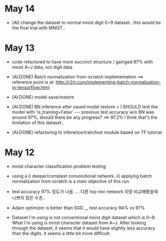 # May 14
- (AI) change the dataset to normal mnist digit 0~9 dataset.. this would be the final trial with MNIST.. 

# May 13

- code refactored to have more succinct structure / gainged 97% with mnist A~J data, not digit data

- (AI:DONE) Batch normalization from-scratch implementation
  ==> reference point is at: http://r2rt.com/implementing-batch-normalization-in-tensorflow.html
  
- (AI:DONE) model save/restore 
- (AI:DONE) BN inference after saved model restore + I SHOULD test the model with 'is_training=False'
    --- previous test accuracy w/o BN was around 97%, should there be any progress? ==> 97.2% I think that's the limitation of this dataset..
    

- (AI:DONE) refactoring to inference/train/test module based on TF tutorial

# May 12 

- mnist character classification problem testing
- using a i) deeper/complext convolutional network, ii) applying batch normalization from scratch is a main objective of this run. 

- test accuracy 97% 정도가 나옴 .... 다른 top-tier network 이랑 비교해봤을때 나쁘지 않은 수준..
- Adam optimizer is better than SGD ,,,  test accuracy 94% vs 97%

* Dataset I'm using is not conventional mnist digit dataset which is 0~9. What I'm using is mnist character dataset from A~J. After looking through the dataset, it seems that it would have slightly less accuracy than the digits, it seems a little bit more difficult.



